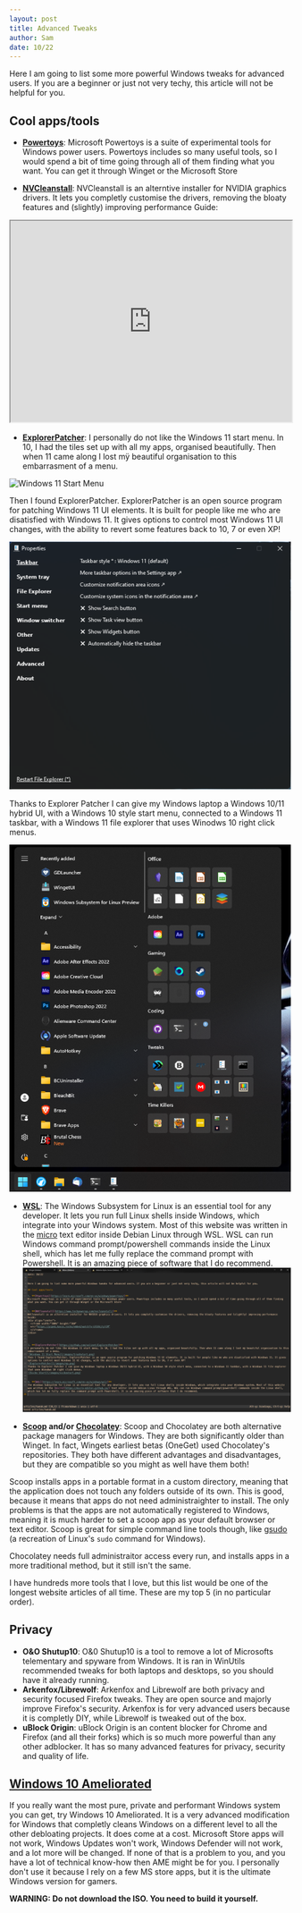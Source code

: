 ```yaml
---
layout: post
title: Advanced Tweaks
author: Sam
date: 10/22
---
```


Here I am going to list some more powerful Windows tweaks for advanced users. If you are a beginner or just not very techy, this article will not be helpful for you.

## Cool apps/tools

- **[Powertoys](https://learn.microsoft.com/en-us/windows/powertoys/)**: 
Microsoft Powertoys is a suite of experimental tools for Windows power users. Powertoys includes so many useful tools, so I would spend a bit of time going through all of them finding what you want. You can get it through Winget or the Microsoft Store


- **[NVCleanstall](https://www.techpowerup.com/nvcleanstall/)**: 
NVCleanstall is an alterntive installer for NVIDIA graphics drivers. It lets you completly customise the drivers, removing the bloaty features and (slightly) improving performance
Guide:

<iframe width="100%" height="360"
src="https://piped.kavin.rocks/embed/watch?v=LR1XkjtylCM">
</iframe>

- **[ExplorerPatcher](https://github.com/valinet/ExplorerPatcher)**: 
I personally do not like the Windows 11 start menu. In 10, I had the tiles set up with all my apps, organised beautifully. Then when 11 came along I lost mÿ beautiful organisation to this embarrasment of a menu. 

![Windows 11 Start Menu](https://github.com/Dispatch9001/moonwalk/raw/master/images/trashstart.png)

Then I found ExplorerPatcher. ExplorerPatcher is an open source program for patching Windows 11 UI elements. It is built for people like me who are disatisfied with Windows 11. It gives options to control most Windows 11 UI changes, with the ability to revert some features back to 10, 7 or even XP!

![ExplorerPatcher](/images/ep.png)

Thanks to Explorer Patcher I can give my Windows laptop a Windows 10/11 hybrid UI, with a Windows 10 style start menu, connected to a Windows 11 taskbar, with a Windows 11 file explorer that uses Winodws 10 right click menus.

![Sicko Start](/images/sickostart.png)


- **[WSL](https://learn.microsoft.com/en-us/windows/wsl/)**: 
The Windows Subsystem for Linux is an essential tool for any developer. It lets you run full Linux shells inside Windows, which integrate into your Windows system. Most of this website was written in the [micro](https://micro-editor.github.io/) text editor inside Debian Linux through WSL. WSL can run Windows command prompt/powershell commands inside the Linux shell, which has let me fully replace the command prompt with Powershell. It is an amazing piece of software that I do recommend.
![My Setup](/images/deb.png)


- **[Scoop](https://scoop.sh/) and/or [Chocolatey](https://chocolatey.org/)**: 
Scoop and Chocolatey are both alternative package managers for Windows. They are both significantly older than Winget. In fact, Wingets earliest betas (OneGet) used Chocolatey's repositories. They both have different advantages and disadvantages, but they are compatible so you might as well have them both! 

Scoop installs apps in a portable format in a custom directory, meaning that the application does not touch any folders outside of its own. This is good, because it means that apps do not need administraighter to install. The only problems is that the apps are not automatically registered to Windows, meaning it is much harder to set a scoop app as your default browser or text editor. Scoop is great for simple command line tools though, like [gsudo](https://github.com/gerardog/gsudo#gsudomodule) (a recreation of Linux's `sudo` command for Windows).

Chocolatey needs full administraitor access every run, and installs apps in a more traditional method, but it still isn't the same.


I have hundreds more tools that I love, but this list would be one of the longest website articles of all time. These are my top 5 (in no particular order).

## Privacy

- **O&O Shutup10**: 
O&0 Shutup10 is a tool to remove a lot of Microsofts telementary and spyware from Windows. It is ran in WinUtils recommended tweaks for both laptops and desktops, so you should have it already running.
- **Arkenfox/Librewolf**: 
Arkenfox and Librewolf are both privacy and security focused Firefox tweaks. They are open source and majorly improve Firefox's security. Arkenfox is for very advanced users because it is completly DIY, while Librewolf is tweaked out of the box.
- **uBlock Origin**: 
uBlock Origin is an content blocker for Chrome and Firefox (and all their forks) which is so much more powerful than any other adblocker. It has so many advanced features for privacy, security and quality of life.

## [Windows 10 Ameliorated](https://ameliorated.info/#)

If you really want the most pure, private and performant Windows system you can get, try Windows 10 Ameliorated. It is a very advanced modification for Windows that completly cleans Windows on a different level to all the other debloating projects. It does come at a cost. Microsoft Store apps will not work, Windows Updates won't work, Windows Defender will not work, and a lot more will be changed. If none of that is a problem to you, and you have a lot of technical know-how then AME might be for you. I personally don't use it because I rely on a few MS store apps, but it is the ultimate Windows version for gamers.

**WARNING: Do not download the ISO. You need to build it yourself.**
